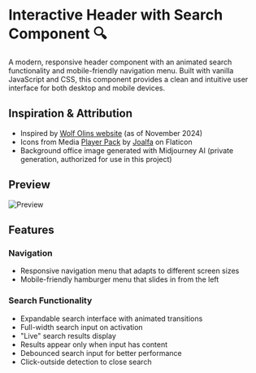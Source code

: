 # Interactive Header with Search Component 🔍

A modern, responsive header component with an animated search functionality and mobile-friendly navigation menu. Built with vanilla JavaScript and CSS, this component provides a clean and intuitive user interface for both desktop and mobile devices.

## Inspiration & Attribution

- Inspired by [Wolf Olins website](https://www.wolffolins.com/) (as of November 2024)
- Icons from Media [Player Pack](https://www.flaticon.com/packs/media-player-1?k=1731854165064) by [Joalfa](https://www.flaticon.com/authors/joalfa) on Flaticon
- Background office image generated with Midjourney AI (private generation, authorized for use in this project)

## Preview

![Preview](preview.gif)

## Features

### Navigation

- Responsive navigation menu that adapts to different screen sizes
- Mobile-friendly hamburger menu that slides in from the left

### Search Functionality

- Expandable search interface with animated transitions
- Full-width search input on activation
- "Live" search results display
- Results appear only when input has content
- Debounced search input for better performance
- Click-outside detection to close search
